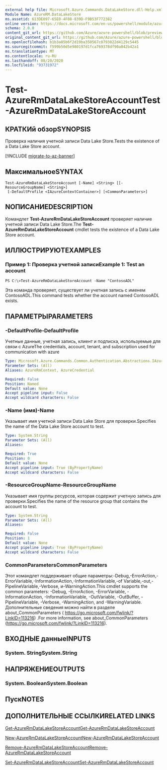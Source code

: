 ```yaml
---
external help file: Microsoft.Azure.Commands.DataLakeStore.dll-Help.xml
Module Name: AzureRM.DataLakeStore
ms.assetid: 613DE097-65E0-4F08-839D-F9B53F772382
online version: https://docs.microsoft.com/en-us/powershell/module/azurerm.datalakestore/test-azurermdatalakestoreaccount
schema: 2.0.0
content_git_url: https://github.com/Azure/azure-powershell/blob/preview/src/ResourceManager/DataLakeStore/Commands.DataLakeStore/help/Test-AzureRmDataLakeStoreAccount.md
original_content_git_url: https://github.com/Azure/azure-powershell/blob/preview/src/ResourceManager/DataLakeStore/Commands.DataLakeStore/help/Test-AzureRmDataLakeStoreAccount.md
ms.openlocfilehash: b1b3a05b6f2d19ba350567c8793822d4129c5445
ms.sourcegitcommit: f599b50d5e980197d1fca769378df90a842b42a1
ms.translationtype: MT
ms.contentlocale: ru-RU
ms.lasthandoff: 08/20/2020
ms.locfileid: "93731972"
---
```

# <span data-ttu-id="884e9-101">Test-AzureRmDataLakeStoreAccount</span><span class="sxs-lookup"><span data-stu-id="884e9-101">Test-AzureRmDataLakeStoreAccount</span></span>

## <span data-ttu-id="884e9-102">КРАТКИй обзор</span><span class="sxs-lookup"><span data-stu-id="884e9-102">SYNOPSIS</span></span>
<span data-ttu-id="884e9-103">Проверка наличия учетной записи Data Lake Store.</span><span class="sxs-lookup"><span data-stu-id="884e9-103">Tests the existence of a Data Lake Store account.</span></span>

[!INCLUDE [migrate-to-az-banner](../../includes/migrate-to-az-banner.md)]

## <span data-ttu-id="884e9-104">Максимальное</span><span class="sxs-lookup"><span data-stu-id="884e9-104">SYNTAX</span></span>

```
Test-AzureRmDataLakeStoreAccount [-Name] <String> [[-ResourceGroupName] <String>]
 [-DefaultProfile <IAzureContextContainer>] [<CommonParameters>]
```

## <span data-ttu-id="884e9-105">NОПИСАНИЕ</span><span class="sxs-lookup"><span data-stu-id="884e9-105">DESCRIPTION</span></span>
<span data-ttu-id="884e9-106">Командлет **Test-AzureRmDataLakeStoreAccount** проверяет наличие учетной записи Data Lake Store.</span><span class="sxs-lookup"><span data-stu-id="884e9-106">The **Test-AzureRmDataLakeStoreAccount** cmdlet tests the existence of a Data Lake Store account.</span></span>

## <span data-ttu-id="884e9-107">ИЛЛЮСТРИРУЮТ</span><span class="sxs-lookup"><span data-stu-id="884e9-107">EXAMPLES</span></span>

### <span data-ttu-id="884e9-108">Пример 1: Проверка учетной записи</span><span class="sxs-lookup"><span data-stu-id="884e9-108">Example 1: Test an account</span></span>
```
PS C:\>Test-AzureRmDataLakeStoreAccount -Name "ContosoADL"
```

<span data-ttu-id="884e9-109">Эта команда проверяет, существует ли учетная запись с именем ContosoADL.</span><span class="sxs-lookup"><span data-stu-id="884e9-109">This command tests whether the account named ContosoADL exists.</span></span>

## <span data-ttu-id="884e9-110">ПАРАМЕТРЫ</span><span class="sxs-lookup"><span data-stu-id="884e9-110">PARAMETERS</span></span>

### <span data-ttu-id="884e9-111">-DefaultProfile</span><span class="sxs-lookup"><span data-stu-id="884e9-111">-DefaultProfile</span></span>
<span data-ttu-id="884e9-112">Учетные данные, учетная запись, клиент и подписка, используемые для связи с Azure</span><span class="sxs-lookup"><span data-stu-id="884e9-112">The credentials, account, tenant, and subscription used for communication with azure</span></span>

```yaml
Type: Microsoft.Azure.Commands.Common.Authentication.Abstractions.IAzureContextContainer
Parameter Sets: (All)
Aliases: AzureRmContext, AzureCredential

Required: False
Position: Named
Default value: None
Accept pipeline input: False
Accept wildcard characters: False
```

### <span data-ttu-id="884e9-113">-Name (имя)</span><span class="sxs-lookup"><span data-stu-id="884e9-113">-Name</span></span>
<span data-ttu-id="884e9-114">Указывает имя учетной записи Data Lake Store для проверки.</span><span class="sxs-lookup"><span data-stu-id="884e9-114">Specifies the name of the Data Lake Store account to test.</span></span>

```yaml
Type: System.String
Parameter Sets: (All)
Aliases:

Required: True
Position: 0
Default value: None
Accept pipeline input: True (ByPropertyName)
Accept wildcard characters: False
```

### <span data-ttu-id="884e9-115">-ResourceGroupName</span><span class="sxs-lookup"><span data-stu-id="884e9-115">-ResourceGroupName</span></span>
<span data-ttu-id="884e9-116">Указывает имя группы ресурсов, которая содержит учетную запись для проверки.</span><span class="sxs-lookup"><span data-stu-id="884e9-116">Specifies the name of the resource group that contains the account to test.</span></span>

```yaml
Type: System.String
Parameter Sets: (All)
Aliases:

Required: False
Position: 1
Default value: None
Accept pipeline input: True (ByPropertyName)
Accept wildcard characters: False
```

### <span data-ttu-id="884e9-117">CommonParameters</span><span class="sxs-lookup"><span data-stu-id="884e9-117">CommonParameters</span></span>
<span data-ttu-id="884e9-118">Этот командлет поддерживает общие параметры:-Debug,-ErrorAction,-ErrorVariable,-InformationAction,-InformationVariable,-of Variable,-out,-PipelineVariable,-Verbose, и-WarningAction.</span><span class="sxs-lookup"><span data-stu-id="884e9-118">This cmdlet supports the common parameters: -Debug, -ErrorAction, -ErrorVariable, -InformationAction, -InformationVariable, -OutVariable, -OutBuffer, -PipelineVariable, -Verbose, -WarningAction, and -WarningVariable.</span></span> <span data-ttu-id="884e9-119">Дополнительные сведения можно найти в разделе about_CommonParameters ( https://go.microsoft.com/fwlink/?LinkID=113216) .</span><span class="sxs-lookup"><span data-stu-id="884e9-119">For more information, see about_CommonParameters (https://go.microsoft.com/fwlink/?LinkID=113216).</span></span>

## <span data-ttu-id="884e9-120">ВХОДНЫЕ данные</span><span class="sxs-lookup"><span data-stu-id="884e9-120">INPUTS</span></span>

### <span data-ttu-id="884e9-121">System. String</span><span class="sxs-lookup"><span data-stu-id="884e9-121">System.String</span></span>

## <span data-ttu-id="884e9-122">НАПРЯЖЕНИЕ</span><span class="sxs-lookup"><span data-stu-id="884e9-122">OUTPUTS</span></span>

### <span data-ttu-id="884e9-123">System. Boolean</span><span class="sxs-lookup"><span data-stu-id="884e9-123">System.Boolean</span></span>

## <span data-ttu-id="884e9-124">Пуск</span><span class="sxs-lookup"><span data-stu-id="884e9-124">NOTES</span></span>

## <span data-ttu-id="884e9-125">ДОПОЛНИТЕЛЬНЫЕ ССЫЛКИ</span><span class="sxs-lookup"><span data-stu-id="884e9-125">RELATED LINKS</span></span>

[<span data-ttu-id="884e9-126">Get-AzureRmDataLakeStoreAccount</span><span class="sxs-lookup"><span data-stu-id="884e9-126">Get-AzureRmDataLakeStoreAccount</span></span>](./Get-AzureRmDataLakeStoreAccount.md)

[<span data-ttu-id="884e9-127">New-AzureRmDataLakeStoreAccount</span><span class="sxs-lookup"><span data-stu-id="884e9-127">New-AzureRmDataLakeStoreAccount</span></span>](./New-AzureRmDataLakeStoreAccount.md)

[<span data-ttu-id="884e9-128">Remove-AzureRmDataLakeStoreAccount</span><span class="sxs-lookup"><span data-stu-id="884e9-128">Remove-AzureRmDataLakeStoreAccount</span></span>](./Remove-AzureRmDataLakeStoreAccount.md)

[<span data-ttu-id="884e9-129">Set-AzureRmDataLakeStoreAccount</span><span class="sxs-lookup"><span data-stu-id="884e9-129">Set-AzureRmDataLakeStoreAccount</span></span>](./Set-AzureRmDataLakeStoreAccount.md)


